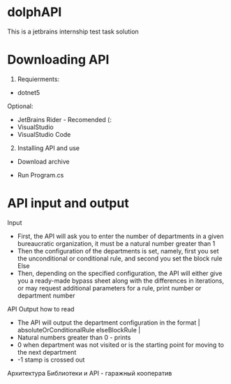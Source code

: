 # dolphAPI
This is a jetbrains internship test task solution

# Downloading API

1) Requierments: 
 * dotnet5
  
Optional: 
 * JetBrains Rider - Recomended (:
 * VisualStudio
 * VisualStudio Code

2) Installing API and use
 *  Download archive
 - Run Program.cs


# API input and output 
Input
 - First, the API will ask you to enter the number of departments in a given bureaucratic organization, it must be a natural number greater than 1
 - Then the configuration of the departments is set, namely, first you set the unconditional or conditional rule, and second you set the block rule Else
 - Then, depending on the specified configuration, the API will either give you a ready-made bypass sheet along with the differences in iterations, or may request additional parameters for a rule, print number or department number

API Output 
   how to read
 - The API will output the department configuration in the format | absoluteOrConditionalRule elseBlockRule | 
 - Natural numbers greater than 0 - prints
 - 0 when department was not visited or is the starting point for moving to the next department
 - -1 stamp is crossed out 

Архитектура Библиотеки и API - гаражный кооператив
